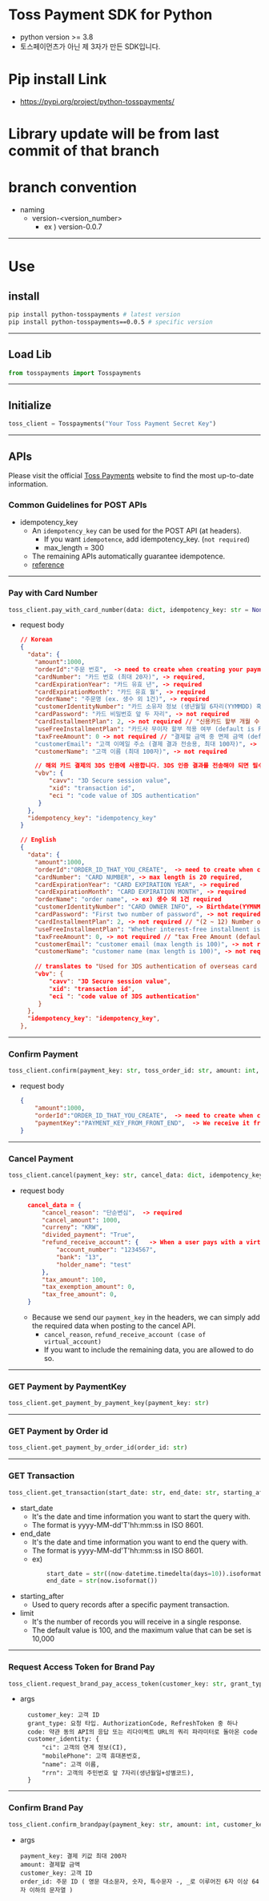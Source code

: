 # Toss Payment SDK for Python

- python version >= 3.8
- 토스페이먼츠가 아닌 제 3자가 만든 SDK입니다.

# Pip install Link
- https://pypi.org/project/python-tosspayments/

# Library update will be from last commit of that branch

# branch convention
* naming
  * version-<version_number>
    * ex ) version-0.0.7
----------------------------------------------------------------
# Use

## install 
```zsh
pip install python-tosspayments # latest version
pip install python-tosspayments==0.0.5 # specific version
```
----------------------------------------------------------------
## Load Lib
```python
from tosspayments import Tosspayments
```
----------------------------------------------------------------
## Initialize
```python
toss_client = Tosspayments("Your Toss Payment Secret Key")
```
----------------------------------------------------------------
## APIs
Please visit the official [Toss Payments](https://docs.tosspayments.com/reference) website to find the most up-to-date information.
### Common Guidelines for POST APIs
* idempotency_key  
  * An `idempotency_key` can be used for the POST API (at headers).
    * If you want `idempotence`, add idempotency_key. (`not required`)
    * max_length = 300
  * The remaining APIs automatically guarantee idempotence.
  * [reference](https://docs.tosspayments.com/reference/using-api/idempotency-key)
----------------------------------------------------------------

### Pay with Card Number
```python
toss_client.pay_with_card_number(data: dict, idempotency_key: str = None)
```
* request body
  ```Json \
  // Korean
  {
    "data": {
      "amount":1000,
      "orderId":"주문 번호",  -> need to create when creating your payment data
      "cardNumber": "카드 번호 (최대 20자)", -> required,
      "cardExpirationYear": "카드 유효 년", -> required
      "cardExpirationMonth": "카드 유효 월", -> required
      "orderName": "주문명 (ex. 생수 외 1건)", -> required
      "customerIdentityNumber": "카드 소유자 정보 (생년월일 6자리(YYMMDD) 혹은 사업자등록번호 10자리)", -> required
      "cardPassword": "카드 비밀번호 앞 두 자리", -> not required
      "cardInstallmentPlan": 2, -> not required // "신용카드 할부 개월 수 ( 2 ~ 12 )"
      "useFreeInstallmentPlan": "카드사 무이자 할부 적용 여부 (default is False)", -> not required
      "taxFreeAmount": 0 -> not required // "결제할 금액 중 면제 금액 (default is 0)"
      "customerEmail": "고객 이메일 주소 (결제 결과 전송용, 최대 100자)", -> not required
      "customerName": "고객 이름 (최대 100자)", -> not required
  
      // 해외 카드 결제의 3DS 인증에 사용합니다. 3DS 인증 결과를 전송해야 되면 필수입니다.
      "vbv": {
          "cavv": "3D Secure session value",
          "xid": "transaction id",
          "eci ": "code value of 3DS authentication"
       }
    },
    "idempotency_key": "idempotency_key"
  }
  ```
  
  ```Json \
  // English
  {
    "data": {
      "amount":1000,
      "orderId":"ORDER_ID_THAT_YOU_CREATE",  -> need to create when creating your payment data
      "cardNumber": "CARD NUMBER", -> max length is 20 required,
      "cardExpirationYear": "CARD EXPIRATION YEAR", -> required
      "cardExpirationMonth": "CARD EXPIRATION MONTH", -> required
      "orderName": "order name", -> ex) 생수 외 1건 required
      "customerIdentityNumber": "CARD OWNER INFO", -> Birthdate(YYMNMDD) OR Business registration 10 digit number required
      "cardPassword": "First two number of password", -> not required
      "cardInstallmentPlan": 2, -> not required // "(2 ~ 12) Number of installment months for the credit card"
      "useFreeInstallmentPlan": "Whether interest-free installment is applied by the card company", -> not required
      "taxFreeAmount": 0, -> not required // "tax Free Amount (default is 0)"
      "customerEmail": "customer email (max length is 100)", -> not required
      "customerName": "customer name (max length is 100)", -> not required
 
      // translates to "Used for 3DS authentication of overseas card payments. It is essential if you need to send the 3DS authentication results.
      "vbv": {
          "cavv": "3D Secure session value",
          "xid": "transaction id",
          "eci ": "code value of 3DS authentication"
       } 
    },
    "idempotency_key": "idempotency_key",
  },
  ```
----------------------------------------------------------------
### Confirm Payment
```python
toss_client.confirm(payment_key: str, toss_order_id: str, amount: int, idempotency_key: str = None)
```
* request body
  ```Json
  {
      "amount":1000,
      "orderId":"ORDER_ID_THAT_YOU_CREATE",  -> need to create when creating your payment data
      "paymentKey":"PAYMENT_KEY_FROM_FRONT_END",  -> We receive it from the front-end.
  }
  ```
----------------------------------------------------------------
### Cancel Payment
```python
toss_client.cancel(payment_key: str, cancel_data: dict, idempotency_key: str = None)
```
* request body
  ```Json
    cancel_data = {
        "cancel_reason": "단순변심",  -> required
        "cancel_amount": 1000,
        "curreny": "KRW",
        "divided_payment": "True",
        "refund_receive_account": {   -> When a user pays with a virtual account, it is mandatory
            "account_number": "1234567",
            "bank": "13",
            "holder_name": "test" 
        },
        "tax_amount": 100,
        "tax_exemption_amount": 0,
        "tax_free_amount": 0,
    }
  ```
  * Because we send our `payment_key` in the headers, we can simply add the required data when posting to the cancel API.
    * `cancel_reason`, `refund_receive_account (case of virtual_account)`
    * If you want to include the remaining data, you are allowed to do so.
----------------------------------------------------------------
### GET Payment by PaymentKey
```python
toss_client.get_payment_by_payment_key(payment_key: str)
```
----------------------------------------------------------------

### GET Payment by Order id
```python
toss_client.get_payment_by_order_id(order_id: str)
```
----------------------------------------------------------------

### GET Transaction
```python
toss_client.get_transaction(start_date: str, end_date: str, starting_after: str = None, limit: int = None)
```
  * start_date
    * It's the date and time information you want to start the query with.
    * The format is yyyy-MM-dd'T'hh:mm:ss in ISO 8601.
  * end_date
    * It's the date and time information you want to end the query with.
    * The format is yyyy-MM-dd'T'hh:mm:ss in ISO 8601.
    * ex) 
      ```python
          start_date = str((now-datetime.timedelta(days=10)).isoformat())
          end_date = str(now.isoformat())
      ```
  * starting_after
    * Used to query records after a specific payment transaction.
  * limit
    * It's the number of records you will receive in a single response.
    * The default value is 100, and the maximum value that can be set is 10,000

----------------------------------------------------------------
### Request Access Token for Brand Pay
```python
toss_client.request_brand_pay_access_token(customer_key: str, grant_type: str, code: str = None, customer_identity: dict = {}):
```
* args
  ```
    customer_key: 고객 ID
    grant_type: 요청 타입. AuthorizationCode, RefreshToken 중 하나
    code: 약관 동의 API의 응답 또는 리다이렉트 URL의 쿼리 파라미터로 돌아온 code
    customer_identity: {
        "ci": 고객의 연계 정보(CI),
        "mobilePhone": 고객 휴대폰번호,
        "name": 고객 이름,
        "rrn": 고객의 주민번호 앞 7자리(생년월일+성별코드),
    }
  ```
----------------------------------------------------------------
  
### Confirm Brand Pay
```python
toss_client.confirm_brandpay(payment_key: str, amount: int, customer_key: str, order_id: str):
```

* args
    ```
    payment_key: 결제 키값 최대 200자
    amount: 결제할 금액
    customer_key: 고객 ID
    order_id: 주문 ID ( 영문 대소문자, 숫자, 특수문자 -, _로 이루어진 6자 이상 64자 이하의 문자열 )
    ```